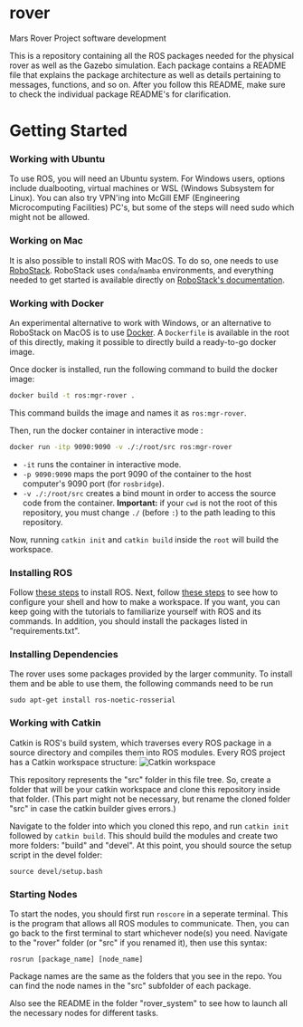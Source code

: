 # rover
Mars Rover Project software development

This is a repository containing all the ROS packages needed for the physical rover as well as
the Gazebo simulation. Each package contains a README file that explains the package architecture as well
as details pertaining to messages, functions, and so on. After you follow this README, make sure to check
the individual package README's for clarification.

# Getting Started

### Working with Ubuntu
To use ROS, you will need an Ubuntu system. For Windows users, options include dualbooting, virtual machines
or WSL (Windows Subsystem for Linux). You can also try VPN'ing into McGill EMF (Engineering Microcomputing
Facilities) PC's, but some of the steps will need sudo which might not be allowed.

### Working on Mac
It is also possible to install ROS with MacOS. To do so, one needs to use [RoboStack](https://robostack.github.io).
RoboStack uses `conda`/`mamba` environments, and everything needed to get started is available directly on
[RoboStack's documentation](https://robostack.github.io/GettingStarted.html).

### Working with Docker
An experimental alternative to work with Windows, or an alternative to RoboStack on MacOS is to use
[Docker](https://www.docker.com/). A `Dockerfile` is available in the root of this directly, making it possible
to directly build a ready-to-go docker image.

Once docker is installed, run the following command to build the docker image:
```bash
docker build -t ros:mgr-rover .
```

This command builds the image and names it as `ros:mgr-rover`.

Then, run the docker container in interactive mode :
```bash
docker run -itp 9090:9090 -v ./:/root/src ros:mgr-rover
```

- `-it` runs the container in interactive mode.
- `-p 9090:9090` maps the port 9090 of the container to the host computer's 9090 port (for `rosbridge`).
- `-v ./:/root/src` creates a bind mount in order to access the source code from the container.
    __Important:__ if your `cwd` is not the root of this repository, you must change `./` (before `:`) to the
    path leading to this repository.

Now, running `catkin init` and `catkin build` inside the `root` will build the workspace.

### Installing ROS
Follow [these steps](http://wiki.ros.org/noetic/Installation/Ubuntu) to install ROS. Next, follow [these steps](http://wiki.ros.org/ROS/Tutorials/InstallingandConfiguringROSEnvironment) to see how to configure your shell and how to make a workspace. If you
want, you can keep going with the tutorials to familiarize yourself with ROS and its commands. In addition, you
should install the packages listed in "requirements.txt".

### Installing Dependencies
The rover uses some packages provided by the larger community. To install them and be able to use them, the following commands need to be run
```
sudo apt-get install ros-noetic-rosserial

```

### Working with Catkin
Catkin is ROS's build system, which traverses every ROS package in a source directory and compiles them into 
ROS modules. Every ROS project has a Catkin workspace structure:
![Catkin workspace](https://miro.medium.com/v2/resize:fit:1400/format:webp/0*vfNM1mbkhUpvK-nW.png)

This repository represents the "src" folder in this file tree. So, create a folder that will be your catkin
workspace and clone this repository inside that folder. (This part might not be necessary, but rename the cloned
folder "src" in case the catkin builder gives errors.)

Navigate to the folder into which you cloned this repo, and run `catkin init` followed by `catkin build`. This should build the modules and
create two more folders: "build" and "devel". At this point, you should source the setup script in the devel folder:

`source devel/setup.bash`

### Starting Nodes
To start the nodes, you should first run `roscore` in a seperate terminal. This is the program that allows all
ROS modules to communicate. Then, you can go back to the first terminal to start whichever node(s) you need.
Navigate to the "rover" folder (or "src" if you renamed it), then use this syntax:

`rosrun [package_name] [node_name]`

Package names are the same as the folders that you see in the repo. You can find the node names in the "src" subfolder
of each package.

Also see the README in the folder "rover_system" to see how to launch all the necessary nodes for different tasks.
